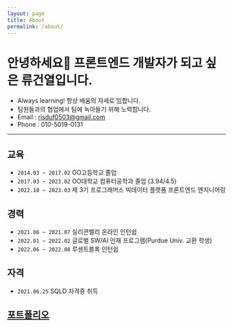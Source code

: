 ```yaml
---
layout: page
title: About
permalink: /about/
---
```


# 안녕하세요👋 프론트엔드 개발자가 되고 싶은 류건열입니다.
- Always learning! 항상 배움의 자세로 임합니다.
- 팀원들과의 협업에서 팀에 녹아들기 위해 노력합니다.
- Email : rjsduf0503@gmail.com
- Phone : 010-5019-0131

---

## 교육
- `2014.03 ~ 2017.02` OO고등학교 졸업
- `2017.03 ~ 2023.02` OO대학교 컴퓨터공학과 졸업 (3.94/4.5)
- `2022.10 ~ 2023.03` 제 3기 프로그래머스 빅데이터 플랫폼 프론트엔드 엔지니어링

## 경력
- `2021.06 ~ 2021.07` 실리콘밸리 온라인 인턴쉽
- `2022.01 ~ 2022.02` 글로벌 SW/AI 인재 프로그램(Purdue Univ. 교환 학생)
- `2022.06 ~ 2022.08` 루센트블록 인턴쉽

## 자격
- `2021.06.25` SQLD 자격증 취득

## [포트폴리오](https://www.notion.so/171f5fce41fe402a97d4ea035ce7fb1d?pvs=4)